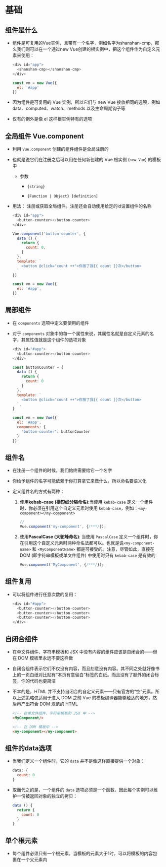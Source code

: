 # 基础

## 组件是什么

+ 组件是可复用的Vue实例，且带有一个名字，例如名字为shanshan-cmp，那么我们则可以在一个通过new Vue创建的根实例中，把这个组件作为自定义元素来使用：

    ```js
    <div id="app">
      <shanshan-cmp></shanshan-cmp>
    </div>
    ```

    ```js
    const vm = new Vue({
      el: '#app'
    })
    ```

+ 因为组件是可复用的 Vue 实例，所以它们与 new Vue 接收相同的选项，例如 data、computed、watch、methods 以及生命周期钩子等

+ 仅有的例外是像 el 这样根实例特有的选项

## 全局组件 Vue.component

+ 利用 `Vue.component` 创建的组件组件是全局注册的

+ 也就是说它们在注册之后可以用在任何新创建的 Vue 根实例 (`new Vue`) 的模板中

  - 参数

    - `{string}`

    - `{Function | Object} [definition]`

+ 用法： 注册或获取全局组件。注册还会自动使用给定的id设置组件的名称

    ```js
    <div id="app">
      <button-counter></button-counter>
    </div>
    ```

    ```js
    Vue.component('button-counter', {
      data () {
        return {
          count: 0,
        }
      },
      template: `
        <button @click="count ++">你按了我{{ count }}次</button>
      `
    })

    const vm = new Vue({
      el: '#app',
    })
    ```

## 局部组件

+ 在 `components` 选项中定义要使用的组件

+ 对于 `components` 对象中的每一个属性来说，其属性名就是自定义元素的名字，其属性值就是这个组件的选项对象

    ```js
    <div id="#app">
      <button-counter></button-counter>
    </div>
    ```

    ```js
    const buttonCounter = {
      data () {
        return {
          count: 0
        }
      },
      template: `
        <button @click="count ++">你按了我{{ count }}次</button>
      `,
    }

    const vm = new Vue({
      el: '#app',
      components: {
        'button-counter': buttonCounter
      }
    })
    ```

## 组件名

+ 在注册一个组件的时候，我们始终需要给它一个名字

+ 你给予组件的名字可能依赖于你打算拿它来做什么，所以命名要语义化

+ 定义组件名的方式有两种：

    1. 使用**kebab-case (横短线分隔命名)**:当使用 `kebab-case` 定义一个组件时，你必须在引用这个自定义元素时使用 `kebab-case`，例如：`<my-component></my-component>`

        ```js
        //
        Vue.component('my-component', {/***/});
        ```

    2. 使用**PascalCase (大驼峰命名)**: 当使用 `PascalCase` 定义一个组件时，你在引用这个自定义元素时两种命名法都可以。也就是说`<my-component-name>` 和 `<MyComponentName>` 都是可接受的。注意，尽管如此，直接在 DOM (即字符串模板或单文件组件) 中使用时只有 `kebab-case` 是有效的

        ```js
        Vue.component('MyComponent', {/***/});
        ```

## 组件复用

+ 可以将组件进行任意次数的复用：

    ```js
    <div id="#app">
      <button-counter></button-counter>
      <button-counter></button-counter>
      <button-counter></button-counter>
    </div>
    ```

## 自闭合组件

+ 在单文件组件、字符串模板和 JSX 中没有内容的组件应该是自闭合的——但在 DOM 模板里永远不要这样做

+ 自闭合组件表示它们不仅没有内容，而且刻意没有内容。其不同之处就好像书上的一页白纸对比贴有“本页有意留白”标签的白纸。而且没有了额外的闭合标签，你的代码也更简洁

+ 不幸的是，HTML 并不支持自闭合的自定义元素——只有官方的“空”元素。所以上述策略仅适用于进入 DOM 之前 Vue 的模板编译器能够触达的地方，然后再产出符合 DOM 规范的 HTML

    ```html
    <!-- 在单文件组件、字符串模板和 JSX 中 -->
    <MyComponent/>
    ```

    ```html
    <!-- 在 DOM 模板中 -->
    <my-component></my-component>
    ```

## 组件的data选项

+ 当我们定义一个组件时，它的 `data` 并不是像这样直接提供一个对象：

    ```js
    data: {
      count: 0
    }
    ```

+ 取而代之的是，一个组件的 `data` 选项必须是一个函数，因此每个实例可以维护一份被返回对象的独立的拷贝：

    ```js
    data () {
      return {
        count: 0
      }
    }
    ```

## 单个根元素

+ 每个组件必须只有一个根元素，当模板的元素大于1时，可以将模板的内容包裹在一个父元素内
